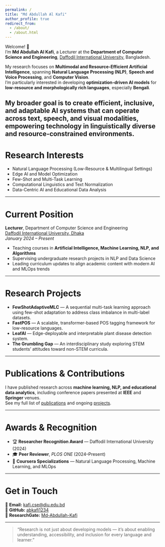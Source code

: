 ```yaml
---
permalink: /
title: "Md Abdullah Al Kafi"
author_profile: true
redirect_from: 
  - /about/
  - /about.html
---
```


Welcome! 👋  
I’m **Md Abdullah Al Kafi**, a Lecturer at the **Department of Computer Science and Engineering**, [Daffodil International University](https://daffodilvarsity.edu.bd/), Bangladesh.  

My research focuses on **Multimodal and Resource-Efficient Artificial Intelligence**, spanning **Natural Language Processing (NLP)**, **Speech and Voice Processing**, and **Computer Vision**.  
I’m particularly interested in developing **optimization-driven AI models** for **low-resource and morphologically rich languages**, especially **Bengali**.  

My broader goal is to create **efficient, inclusive, and adaptable AI systems** that can operate across **text, speech, and visual modalities**, empowering technology in linguistically diverse and resource-constrained environments.
---

Research Interests
======
* Natural Language Processing (Low-Resource & Multilingual Settings)
* Edge AI and Model Optimization  
* Few-Shot and Multi-Task Learning  
* Computational Linguistics and Text Normalization  
* Data-Centric AI and Educational Data Analysis  

---

Current Position
======
**Lecturer**, Department of Computer Science and Engineering  
[Daffodil International University, Dhaka](https://faculty.daffodilvarsity.edu.bd/profile/cse/alkafi.html)  
*January 2024 – Present*  
- Teaching courses in **Artificial Intelligence, Machine Learning, NLP, and Algorithms**  
- Supervising undergraduate research projects in NLP and Data Science  
- Leading curriculum updates to align academic content with modern AI and MLOps trends  

---

Research Projects
======
* **FewShotAdaptiveMLC** — A sequential multi-task learning approach using few-shot adaptation to address class imbalance in multi-label datasets.  
* **FastPOS** — A scalable, transformer-based POS tagging framework for low-resource languages.  
* **LeafAI** — Edge-deployable and interpretable plant disease detection system.  
* **The Grumbling Gap** — An interdisciplinary study exploring STEM students’ attitudes toward non-STEM curricula.  

---

Publications & Contributions
======
I have published research across **machine learning, NLP, and educational data analytics**, including conference papers presented at **IEEE** and **Springer** venues.  
See my full list of [publications](https://scholar.google.com/citations?user=6QwJt9EAAAAJ&hl=en) and ongoing [projects](https://github.com/abkafi1234).

---

Awards & Recognition
======
* 🏆 **Researcher Recognition Award** — Daffodil International University (2024)  
* 🎓 **Peer Reviewer**, *PLOS ONE* (2024–Present)  
* 📜 **Coursera Specializations** — Natural Language Processing, Machine Learning, and MLOps  

---

Get in Touch
======
📧 **Email:** kafi.cse@diu.edu.bd  
🐙 **GitHub:** [abkafi1234](https://github.com/abkafi1234)  
🔗 **ResearchGate:** [Md-Abdullah-Kafi](https://www.researchgate.net/profile/Md-Abdullah-Kafi)

---

> “Research is not just about developing models — it’s about enabling understanding, accessibility, and inclusion for every language and learner.”
